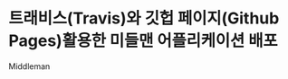 트래비스(Travis)와 깃헙 페이지(Github Pages)활용한 미들맨 어플리케이션 배포
===========================================================================

Middleman